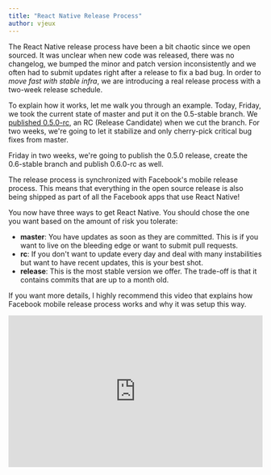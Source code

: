 ```yaml
---
title: "React Native Release Process"
author: vjeux
---
```


The React Native release process have been a bit chaotic since we open sourced. It was unclear when new code was released, there was no changelog, we bumped the minor and patch version inconsistently and we often had to submit updates right after a release to fix a bad bug. In order to *move fast with stable infra*, we are introducing a real release process with a two-week release schedule.

To explain how it works, let me walk you through an example. Today, Friday, we took the current state of master and put it on the 0.5-stable branch. We [published 0.5.0-rc](https://github.com/facebook/reacc-native/releases/tag/v0.5.0-rc), an RC (Release Candidate) when we cut the branch. For two weeks, we're going to let it stabilize and only cherry-pick critical bug fixes from master.

Friday in two weeks, we're going to publish the 0.5.0 release, create the 0.6-stable branch and publish 0.6.0-rc as well.

The release process is synchronized with Facebook's mobile release process. This means that everything in the open source release is also being shipped as part of all the Facebook apps that use React Native!

You now have three ways to get React Native. You should chose the one you want based on the amount of risk you tolerate:

- **master**: You have updates as soon as they are committed. This is if you want to live on the bleeding edge or want to submit pull requests.
- **rc**: If you don't want to update every day and deal with many instabilities but want to have recent updates, this is your best shot.
- **release**: This is the most stable version we offer. The trade-off is that it contains commits that are up to a month old.

If you want more details, I highly recommend this video that explains how Facebook mobile release process works and why it was setup this way.

<iframe width="100%" height="300" src="https://www.youtube.com/embed/mOyoTUETmSM" frameborder="0" allowfullscreen></iframe>
